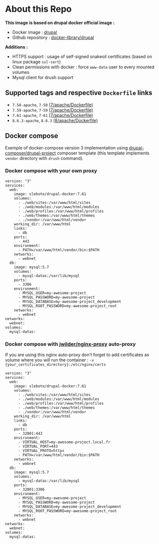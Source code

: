 # About this Repo

**This image is based on drupal docker official image :**

- Docker image : [drupal](https://hub.docker.com/_/drupal/)
- Github repository : [docker-library/drupal](https://github.com/docker-library/drupal)

**Additions :**

- HTTPS support : usage of self-signed snakeoil certificates (based on linux package `ssl-cert`)
- Clean permissions with docker : force `www-data` user to every mounted volumes
- Mysql client for drush support

## Supported tags and respective `Dockerfile` links

- `7.58-apache`, `7-58` [(7/apache/Dockerfile)](https://github.com/slebote/drupal-docker/blob/master/7/apache/Dockerfile)
- `7.59-apache`, `7-59` [(7/apache/Dockerfile)](https://github.com/slebote/drupal-docker/blob/master/7/apache/Dockerfile)
- `7.61-apache`, `7-61` [(7/apache/Dockerfile)](https://github.com/slebote/drupal-docker/blob/master/7/apache/Dockerfile)
- `8.6.3-apache`, `8.6.3` [(8/apache/Dockerfile)](https://github.com/slebote/drupal-docker/blob/master/8/apache/Dockerfile)

## Docker compose

Exemple of docker-compose version 3 implementation using [drupal-composer/drupal-project](https://github.com/drupal-composer/drupal-project)
composer template (this template implements `vendor` directory with `drush` command).

### Docker compose with your own proxy

```
version: "3"
services:
  web:
    image: slebote/drupal-docker:7.61
    volumes:
      - ./web/sites:/var/www/html/sites
      - ./web/modules:/var/www/html/modules
      - ./web/profiles:/var/www/html/profiles
      - ./web/themes:/var/www/html/themes
      - ./vendor:/var/www/html/vendor
    working_dir: /var/www/html
    links:
      - db
    ports:
      - 443
    environment:
      - PATH=/var/www/html/vendor/bin:$PATH
    networks:
      - webnet
  db:
    image: mysql:5.7
    volumes:
      - mysql-datas:/var/lib/mysql
    ports:
      - 3306
    environment:
      - MYSQL_USER=my-awesome-project
      - MYSQL_PASSWORD=my-awesome-project
      - MYSQL_DATABASE=my-awesome-project_development
      - MYSQL_ROOT_PASSWORD=my-awesome-project_root
    networks:
      - webnet
networks:
  webnet:
volumes:
  mysql-datas:
```

### Docker compose with [jwilder/nginx-proxy](https://hub.docker.com/r/jwilder/nginx-proxy/) auto-proxy

If you are using this nginx auto-proxy don't forget to add certificates as volume where you will run the container : `-v {your_certificates_directory}:/etc/nginx/certs`

```
version: "3"
services:
  web:
    image: slebote/drupal-docker:7.61
    volumes:
      - ./web/sites:/var/www/html/sites
      - ./web/modules:/var/www/html/modules
      - ./web/profiles:/var/www/html/profiles
      - ./web/themes:/var/www/html/themes
      - ./vendor:/var/www/html/vendor
    working_dir: /var/www/html
    links:
      - db
    ports:
      - 32001:443
    environment:
      - VIRTUAL_HOST=my-awesome-project.local.fr
      - VIRTUAL_PORT=443
      - VIRTUAL_PROTO=https
      - PATH=/var/www/html/vendor/bin:$PATH
    networks:
      - webnet
  db:
    image: mysql:5.7
    volumes:
      - mysql-datas:/var/lib/mysql
    ports:
      - 32001:3306
    environment:
      - MYSQL_USER=my-awesome-project
      - MYSQL_PASSWORD=my-awesome-project
      - MYSQL_DATABASE=my-awesome-project_development
      - MYSQL_ROOT_PASSWORD=my-awesome-project_root
    networks:
      - webnet
networks:
  webnet:
volumes:
  mysql-datas:
```